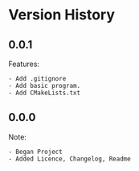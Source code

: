 # Version History

## 0.0.1

Features:

    - Add .gitignore
    - Add basic program.
    - Add CMakeLists.txt

## 0.0.0

Note:

    - Began Project
    - Added Licence, Changelog, Readme
